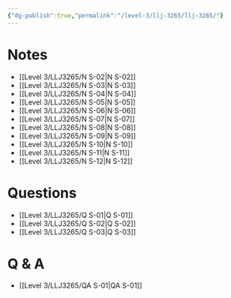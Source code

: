 ```yaml
---
{"dg-publish":true,"permalink":"/level-3/llj-3265/llj-3265/"}
---
```


# Notes
- [[Level 3/LLJ3265/N S-02\|N S-02]]
- [[Level 3/LLJ3265/N S-03\|N S-03]]
- [[Level 3/LLJ3265/N S-04\|N S-04]]
- [[Level 3/LLJ3265/N S-05\|N S-05]]
- [[Level 3/LLJ3265/N S-06\|N S-06]]
- [[Level 3/LLJ3265/N S-07\|N S-07]]
- [[Level 3/LLJ3265/N S-08\|N S-08]]
- [[Level 3/LLJ3265/N S-09\|N S-09]]
- [[Level 3/LLJ3265/N S-10\|N S-10]]
- [[Level 3/LLJ3265/N S-11\|N S-11]]
- [[Level 3/LLJ3265/N S-12\|N S-12]]

# Questions
- [[Level 3/LLJ3265/Q S-01\|Q S-01]]
- [[Level 3/LLJ3265/Q S-02\|Q S-02]]
- [[Level 3/LLJ3265/Q S-03\|Q S-03]]
# Q & A
- [[Level 3/LLJ3265/QA S-01\|QA S-01]]
